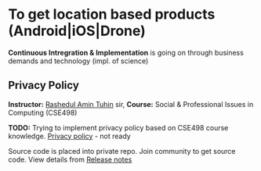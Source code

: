 # To get location based products (Android|iOS|Drone)
**Continuous Intregration & Implementation** is going on through business demands and technology (impl. of science) 

## Privacy Policy ##
**Instructor:** [Rashedul Amin Tuhin](https://www.linkedin.com/in/rashedul-amin-tuhin-76b63151) sir, **Course:** Social & Professional Issues in Computing (CSE498) 


**TODO:** Trying to implement privacy policy based on CSE498 course knowledge. [Privacy policy](https://github.com/Sakib-Rahman-Bangladesh/product-tracker/blob/master/privacy_policy.md) - not ready

Source code is placed into private repo. Join community to get source code. View details from [Release notes](https://github.com/Sakib-Rahman-Bangladesh/product-tracker/releases)

